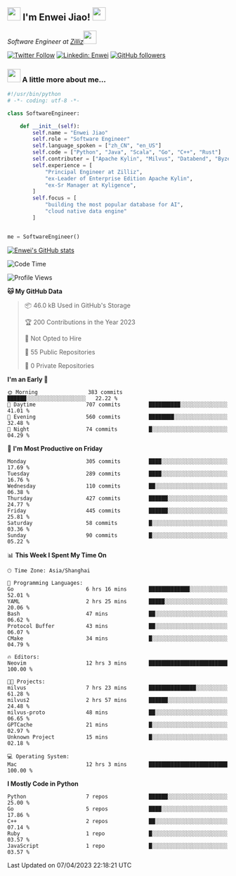<h2><img src="https://emojis.slackmojis.com/emojis/images/1531849430/4246/blob-sunglasses.gif?1531849430" width="30"/> I'm  Enwei Jiao! <img src="https://media.giphy.com/media/juBt25nT1KGys/giphy.gif" width=30> </h2>
<!-- <img align='right' src="https://media.giphy.com/media/M9gbBd9nbDrOTu1Mqx/giphy.gif" width="230"> -->
<p><em>Software Engineer at <a href="https://zilliz.com/">Zilliz</a><img src="https://media.giphy.com/media/WUlplcMpOCEmTGBtBW/giphy.gif" width="30"></em></p>

[![Twitter Follow](https://img.shields.io/twitter/follow/misteranmol?label=Follow)](https://twitter.com/intent/follow?screen_name=EnweiJiao)
[![Linkedin: Enwei](https://img.shields.io/badge/-enwei-blue?style=&logo=Linkedin&logoColor=white&link=https://www.linkedin.com/in/enwei-jiao-41192a97)](https://www.linkedin.com/in/enwei-jiao-41192a97/)
[![GitHub followers](https://img.shields.io/github/followers/jiaoew1991?label=Follow&style=social)](https://github.com/jiaoew1991)


### <img src="https://media.giphy.com/media/VgCDAzcKvsR6OM0uWg/giphy.gif" width="30"> A little more about me...  

```python
#!/usr/bin/python
# -*- coding: utf-8 -*-

class SoftwareEngineer:

    def __init__(self):
        self.name = "Enwei Jiao"
        self.role = "Software Engineer"
        self.language_spoken = ["zh_CN", "en_US"]
        self.code = ["Python", "Java", "Scala", "Go", "C++", "Rust"]
        self.contributer = ["Apache Kylin", "Milvus", "Databend", "Byzer-Lang"]
        self.experience = [
            "Principal Engineer at Zilliz",
            "ex-Leader of Enterprise Edition Apache Kylin",
            "ex-Sr Manager at Kyligence",
        ]
        self.focus = [
            "building the most popular database for AI",
            "cloud native data engine"
        ]


me = SoftwareEngineer()
```

[![Enwei's GitHub stats](https://github-readme-stats.vercel.app/api?username=jiaoew1991&count_private=true&show_icons=true)](https://github.com/jiaoew1991/jiaoew1991)

<!-- [![Top Langs](https://github-readme-stats.vercel.app/api/top-langs/?username=jiaoew1991&layout=compact)](https://github.com/jiaoew1991/jiaoew1991) -->

<!--START_SECTION:waka-->
![Code Time](http://img.shields.io/badge/Code%20Time-618%20hrs%202%20mins-blue)

![Profile Views](http://img.shields.io/badge/Profile%20Views-1-blue)

**🐱 My GitHub Data** 

> 📦 46.0 kB Used in GitHub's Storage 
 > 
> 🏆 200 Contributions in the Year 2023
 > 
> 🚫 Not Opted to Hire
 > 
> 📜 55 Public Repositories 
 > 
> 🔑 0 Private Repositories 
 > 
**I'm an Early 🐤** 

```text
🌞 Morning                383 commits         ██████░░░░░░░░░░░░░░░░░░░   22.22 % 
🌆 Daytime                707 commits         ██████████░░░░░░░░░░░░░░░   41.01 % 
🌃 Evening                560 commits         ████████░░░░░░░░░░░░░░░░░   32.48 % 
🌙 Night                  74 commits          █░░░░░░░░░░░░░░░░░░░░░░░░   04.29 % 
```
📅 **I'm Most Productive on Friday** 

```text
Monday                   305 commits         ████░░░░░░░░░░░░░░░░░░░░░   17.69 % 
Tuesday                  289 commits         ████░░░░░░░░░░░░░░░░░░░░░   16.76 % 
Wednesday                110 commits         ██░░░░░░░░░░░░░░░░░░░░░░░   06.38 % 
Thursday                 427 commits         ██████░░░░░░░░░░░░░░░░░░░   24.77 % 
Friday                   445 commits         ██████░░░░░░░░░░░░░░░░░░░   25.81 % 
Saturday                 58 commits          █░░░░░░░░░░░░░░░░░░░░░░░░   03.36 % 
Sunday                   90 commits          █░░░░░░░░░░░░░░░░░░░░░░░░   05.22 % 
```


📊 **This Week I Spent My Time On** 

```text
🕑︎ Time Zone: Asia/Shanghai

💬 Programming Languages: 
Go                       6 hrs 16 mins       █████████████░░░░░░░░░░░░   52.01 % 
YAML                     2 hrs 25 mins       █████░░░░░░░░░░░░░░░░░░░░   20.06 % 
Bash                     47 mins             ██░░░░░░░░░░░░░░░░░░░░░░░   06.62 % 
Protocol Buffer          43 mins             ██░░░░░░░░░░░░░░░░░░░░░░░   06.07 % 
CMake                    34 mins             █░░░░░░░░░░░░░░░░░░░░░░░░   04.79 % 

🔥 Editors: 
Neovim                   12 hrs 3 mins       █████████████████████████   100.00 % 

🐱‍💻 Projects: 
milvus                   7 hrs 23 mins       ███████████████░░░░░░░░░░   61.28 % 
milvus2                  2 hrs 57 mins       ██████░░░░░░░░░░░░░░░░░░░   24.48 % 
milvus-proto             48 mins             ██░░░░░░░░░░░░░░░░░░░░░░░   06.65 % 
GPTCache                 21 mins             █░░░░░░░░░░░░░░░░░░░░░░░░   02.97 % 
Unknown Project          15 mins             █░░░░░░░░░░░░░░░░░░░░░░░░   02.18 % 

💻 Operating System: 
Mac                      12 hrs 3 mins       █████████████████████████   100.00 % 
```

**I Mostly Code in Python** 

```text
Python                   7 repos             ██████░░░░░░░░░░░░░░░░░░░   25.00 % 
Go                       5 repos             ████░░░░░░░░░░░░░░░░░░░░░   17.86 % 
C++                      2 repos             ██░░░░░░░░░░░░░░░░░░░░░░░   07.14 % 
Ruby                     1 repo              █░░░░░░░░░░░░░░░░░░░░░░░░   03.57 % 
JavaScript               1 repo              █░░░░░░░░░░░░░░░░░░░░░░░░   03.57 % 
```




 Last Updated on 07/04/2023 22:18:21 UTC
<!--END_SECTION:waka-->
